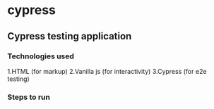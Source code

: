 # cypress

## Cypress testing application

### Technologies used
   1.HTML (for markup)
   2.Vanilla js (for interactivity)
   3.Cypress (for e2e testing)
### Steps to run
 

